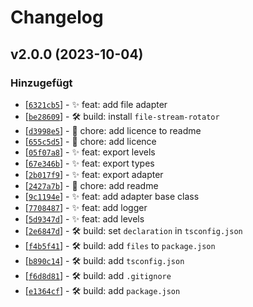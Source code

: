 # Changelog

<!--
    ## v<Version> (<Datum>)
    ### Hinzugefügt
    ### Verändert
    ### Behoben
    ### Entfernt
-->

## v2.0.0 (2023-10-04)
### Hinzugefügt
- [[`6321cb5`](https://github.com/uelgum/logger/commit/6321cb5)] - ✨ feat: add file adapter
- [[`be28609`](https://github.com/uelgum/logger/commit/be28609)] - 🛠️ build: install `file-stream-rotator`
- [[`d3998e5`](https://github.com/uelgum/logger/commit/d3998e5)] - 🧹 chore: add licence to readme
- [[`655c5d5`](https://github.com/uelgum/logger/commit/655c5d5)] - 🧹 chore: add licence
- [[`05f07a8`](https://github.com/uelgum/logger/commit/05f07a8)] - ✨ feat: export levels
- [[`67e346b`](https://github.com/uelgum/logger/commit/67e346b)] - ✨ feat: export types
- [[`2b017f9`](https://github.com/uelgum/logger/commit/2b017f9)] - ✨ feat: export adapter
- [[`2427a7b`](https://github.com/uelgum/logger/commit/2427a7b)] - 🧹 chore: add readme
- [[`9c1194e`](https://github.com/uelgum/logger/commit/9c1194e)] - ✨ feat: add adapter base class
- [[`7708487`](https://github.com/uelgum/logger/commit/7708487)] - ✨ feat: add logger
- [[`5d9347d`](https://github.com/uelgum/logger/commit/5d9347d)] - ✨ feat: add levels
- [[`2e6847d`](https://github.com/uelgum/logger/commit/2e6847d)] - 🛠️ build: set `declaration` in `tsconfig.json`
- [[`f4b5f41`](https://github.com/uelgum/logger/commit/f4b5f41)] - 🛠️ build: add `files` to `package.json`
- [[`b890c14`](https://github.com/uelgum/logger/commit/b890c14)] - 🛠️ build: add `tsconfig.json`
- [[`f6d8d81`](https://github.com/uelgum/logger/commit/f6d8d81)] - 🛠️ build: add `.gitignore`
- [[`e1364cf`](https://github.com/uelgum/logger/commit/e1364cf)] - 🛠️ build: add `package.json`